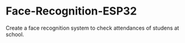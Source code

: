 # Face-Recognition-ESP32

Create a face recognition system to check attendances of studens at school.
